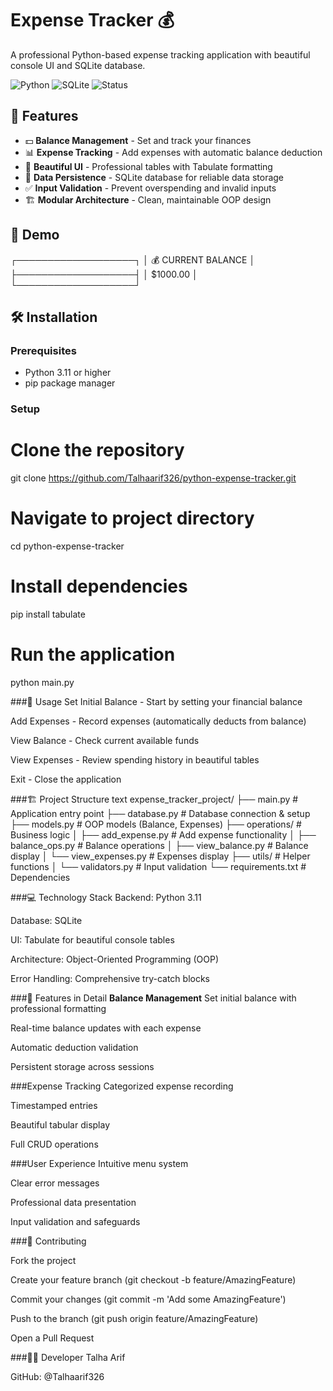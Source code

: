 # Expense Tracker 💰

A professional Python-based expense tracking application with beautiful console UI and SQLite database.

![Python](https://img.shields.io/badge/Python-3.11+-blue.svg)
![SQLite](https://img.shields.io/badge/SQLite-Database-green.svg)
![Status](https://img.shields.io/badge/Status-Production%20Ready-brightgreen.svg)

## 🚀 Features

- 💵 **Balance Management** - Set and track your finances
- 📊 **Expense Tracking** - Add expenses with automatic balance deduction  
- 🎨 **Beautiful UI** - Professional tables with Tabulate formatting
- 💾 **Data Persistence** - SQLite database for reliable data storage
- ✅ **Input Validation** - Prevent overspending and invalid inputs
- 🏗️ **Modular Architecture** - Clean, maintainable OOP design

## 📸 Demo
┌───────────────────┐
│ 💰 CURRENT BALANCE │
├───────────────────┤
│ $1000.00 │
└───────────────────┘

## 🛠️ Installation

### Prerequisites
- Python 3.11 or higher
- pip package manager

### Setup
# Clone the repository
git clone https://github.com/Talhaarif326/python-expense-tracker.git

# Navigate to project directory
cd python-expense-tracker

# Install dependencies
pip install tabulate

# Run the application
python main.py

###🎯 Usage
Set Initial Balance - Start by setting your financial balance

Add Expenses - Record expenses (automatically deducts from balance)

View Balance - Check current available funds

View Expenses - Review spending history in beautiful tables

Exit - Close the application

###🏗️ Project Structure
text
expense_tracker_project/
├── main.py                 # Application entry point
├── database.py            # Database connection & setup
├── models.py              # OOP models (Balance, Expenses)
├── operations/            # Business logic
│   ├── add_expense.py     # Add expense functionality
│   ├── balance_ops.py     # Balance operations
│   ├── view_balance.py    # Balance display
│   └── view_expenses.py   # Expenses display
├── utils/                 # Helper functions
│   └── validators.py      # Input validation
└── requirements.txt       # Dependencies

###💻 Technology Stack
Backend: Python 3.11

Database: SQLite

UI: Tabulate for beautiful console tables

Architecture: Object-Oriented Programming (OOP)

Error Handling: Comprehensive try-catch blocks

###🎨 Features in Detail
**Balance Management**
Set initial balance with professional formatting

Real-time balance updates with each expense

Automatic deduction validation

Persistent storage across sessions

###Expense Tracking
Categorized expense recording

Timestamped entries

Beautiful tabular display

Full CRUD operations

###User Experience
Intuitive menu system

Clear error messages

Professional data presentation

Input validation and safeguards

###🤝 Contributing

Fork the project

Create your feature branch (git checkout -b feature/AmazingFeature)

Commit your changes (git commit -m 'Add some AmazingFeature')

Push to the branch (git push origin feature/AmazingFeature)

Open a Pull Request

###👨‍💻 Developer
Talha Arif

GitHub: @Talhaarif326

